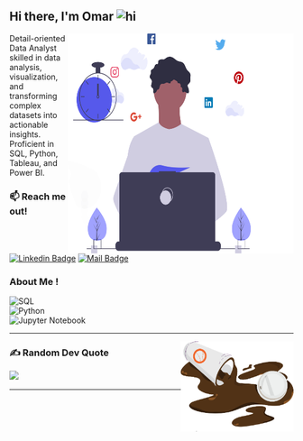## Hi there, I'm Omar <img src="https://user-images.githubusercontent.com/1303154/88677602-1635ba80-d120-11ea-84d8-d263ba5fc3c0.gif" width="28px" alt="hi">

<img
	src="https://github.com/solrachix/solrachix/blob/master/ativos/dev_productivit.svg?raw=true"
	width="400px"
	height="390px"
	align="right"
/>

Detail-oriented Data Analyst skilled in data analysis, visualization, and transforming complex datasets into actionable insights. Proficient in SQL, Python, Tableau, and Power BI.
</br>
### :mailbox: Reach me out!

[![Linkedin Badge](https://img.shields.io/badge/-Omar_R-0077B5?style=for-the-badge&logo=linkedin&logoColor=white&labelColor=0077B5&color=ffff00&border=2px_solid_0077B5)](https://www.linkedin.com/in/omar-rageb)    [![Mail Badge](https://img.shields.io/badge/-Omar%20R-EA4335?style=for-the-badge&logo=gmail&logoColor=white&labelColor=EA4335&color=ffff00&border=2px_solid_EA4335)](mailto:omarrageb341@gmail.com)
 </br>
### About Me !

![SQL](https://img.shields.io/badge/SQL-60%25-blue?style=for-the-badge&logo=sqlite&logoColor=white&labelColor=1e90ff&color=white&border=2px_solid_1e90ff)  
![Python](https://img.shields.io/badge/Python-80%25-yellowgreen?style=for-the-badge&logo=python&logoColor=white&labelColor=32cd32&color=white&border=2px_solid_32cd32)  
![Jupyter Notebook](https://img.shields.io/badge/Jupyter%20Notebook-90%25-orange?style=for-the-badge&logo=jupyter&logoColor=white&labelColor=ff8c00&color=white&border=2px_solid_ff8c00)  

---


<img
	src="https://github.com/solrachix/Proffy/blob/master/.github/adornment-5.png?raw=true"
	width="200px"
	height="160px"
	align="right"
/>

### ✍️ Random Dev Quote
![](https://quotes-github-readme.vercel.app/api?type=horizontal&theme=radical)

---
